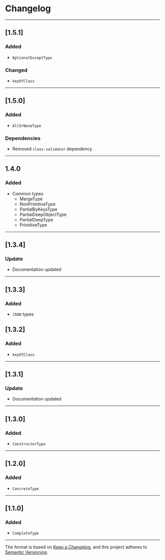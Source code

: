 # Changelog

---

## [1.5.1]

### Added

- `OptionalExceptType`

### Changed

- `keyOfClass`

---

## [1.5.0]

### Added

- `AllOrNoneType`

### Dependencies

- Removed `class-validator` dependency

---

## 1.4.0

### Added

- Common types
  -  MergeType
  -  NonPrimitiveType
  -  PartialByKeysType
  -  PartialDeepObjectType
  -  PartialDeepType
  -  PrimitiveType

---

## [1.3.4]

### Update

- Documentation updated

---

## [1.3.3]

### Added

- `JSON` types

## [1.3.2]

### Added

- `keyOfClass`

---

## [1.3.1]

### Update

- Documentation updated

---

## [1.3.0]

### Added

- `ConstructorType`

---

## [1.2.0]

### Added

- `ConcreteType`

---

## [1.1.0]

### Added

- `CompleteType`

---

The format is based on [Keep a Changelog](https://keepachangelog.com/), and this project adheres to [Semantic Versioning](https://semver.org/).
